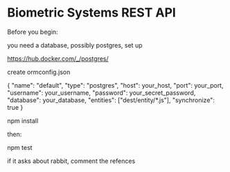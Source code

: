 # Biometric Systems REST API

Before you begin:

you need a database, possibly postgres, set up

https://hub.docker.com/_/postgres/

create ormconfig.json

{
    "name": "default",
    "type": "postgres",
    "host": your_host,
    "port": your_port,
    "username": your_username,
    "password": your_secret_password,
    "database": your_database,
    "entities": ["dest/entity/*.js"],
    "synchronize": true
}

npm install

then:

npm test

if it asks about rabbit, comment the refences
